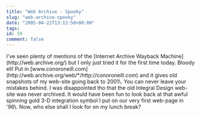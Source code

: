 ```yaml
---
title: "Web Archive - Spooky"
slug: "web-archive-spooky"
date: "2005-04-22T13:12:50+00:00"
tags:
id: 59
comment: false
---
```


<div style="clear:both;"></div>I've seen plenty of mentions of the [Internet Archive Wayback Machine](http://web.archive.org/) but I only just tried it for the first time today. Bloody ell! Put in [www.conoroneill.com](http://web.archive.org/web/*/http://conoroneill.com) and it gives old snapshots of my web-site going back to 2001\. You can never leave your mistakes behind. I was disappointed tho that the old Integral Design web-site was never archived. It would have been fun to look back at that awful spinning gold 3-D integration symbol I put on our very first web-page in '96\. Now, who else shall I look for on my lunch break?
<div style="clear:both; padding-bottom: 0.25em;"></div>
